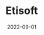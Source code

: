 ---
active: true
title: 'Etisoft'
date: 2022-09-01
description: ""
links: {
    github: "",
    prod: "https://ess.etisoft.pl/",
    dev: "",
}
image: {
    url: "",
    alt: "redacted",
}
tags: ["Wordpress","ACF","Fullpage","Lottie"]
---